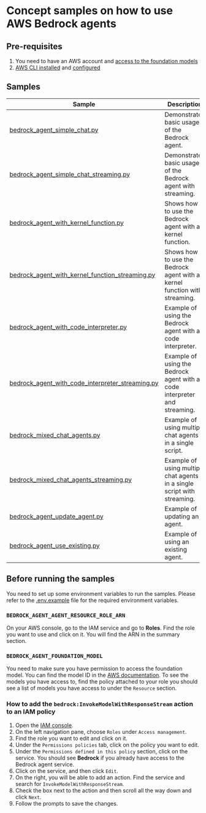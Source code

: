 # Concept samples on how to use AWS Bedrock agents

## Pre-requisites

1. You need to have an AWS account and [access to the foundation models](https://docs.aws.amazon.com/bedrock/latest/userguide/model-access-permissions.html)
2. [AWS CLI installed](https://docs.aws.amazon.com/cli/latest/userguide/getting-started-install.html) and [configured](https://boto3.amazonaws.com/v1/documentation/api/latest/guide/quickstart.html#configuration)

## Samples

| Sample | Description |
|--------|-------------|
| [bedrock_agent_simple_chat.py](bedrock_agent_simple_chat.py) | Demonstrates basic usage of the Bedrock agent. |
| [bedrock_agent_simple_chat_streaming.py](bedrock_agent_simple_chat_streaming.py) | Demonstrates basic usage of the Bedrock agent with streaming. |
| [bedrock_agent_with_kernel_function.py](bedrock_agent_with_kernel_function.py) | Shows how to use the Bedrock agent with a kernel function. |
| [bedrock_agent_with_kernel_function_streaming.py](bedrock_agent_with_kernel_function_streaming.py) | Shows how to use the Bedrock agent with a kernel function with streaming. |
| [bedrock_agent_with_code_interpreter.py](bedrock_agent_with_code_interpreter.py) | Example of using the Bedrock agent with a code interpreter. |
| [bedrock_agent_with_code_interpreter_streaming.py](bedrock_agent_with_code_interpreter_streaming.py) | Example of using the Bedrock agent with a code interpreter and streaming. |
| [bedrock_mixed_chat_agents.py](bedrock_mixed_chat_agents.py) | Example of using multiple chat agents in a single script. |
| [bedrock_mixed_chat_agents_streaming.py](bedrock_mixed_chat_agents_streaming.py) | Example of using multiple chat agents in a single script with streaming. |
| [bedrock_agent_update_agent.py](bedrock_agent_update_agent.py) | Example of updating an agent. |
| [bedrock_agent_use_existing.py](bedrock_agent_use_existing.py) | Example of using an existing agent. |

## Before running the samples

You need to set up some environment variables to run the samples. Please refer to the [.env.example](.env.example) file for the required environment variables.

### `BEDROCK_AGENT_AGENT_RESOURCE_ROLE_ARN`

On your AWS console, go to the IAM service and go to **Roles**. Find the role you want to use and click on it. You will find the ARN in the summary section.

### `BEDROCK_AGENT_FOUNDATION_MODEL`

You need to make sure you have permission to access the foundation model. You can find the model ID in the [AWS documentation](https://docs.aws.amazon.com/bedrock/latest/userguide/models-supported.html). To see the models you have access to, find the policy attached to your role you should see a list of models you have access to under the `Resource` section.

### How to add the `bedrock:InvokeModelWithResponseStream` action to an IAM policy

1. Open the [IAM console](https://console.aws.amazon.com/iam/).
2. On the left navigation pane, choose `Roles` under `Access management`.
3. Find the role you want to edit and click on it.
4. Under the `Permissions policies` tab, click on the policy you want to edit.
5. Under the `Permissions defined in this policy` section, click on the service. You should see **Bedrock** if you already have access to the Bedrock agent service.
6. Click on the service, and then click `Edit`.
7. On the right, you will be able to add an action. Find the service and search for `InvokeModelWithResponseStream`.
8. Check the box next to the action and then scroll all the way down and click `Next`.
9. Follow the prompts to save the changes.
